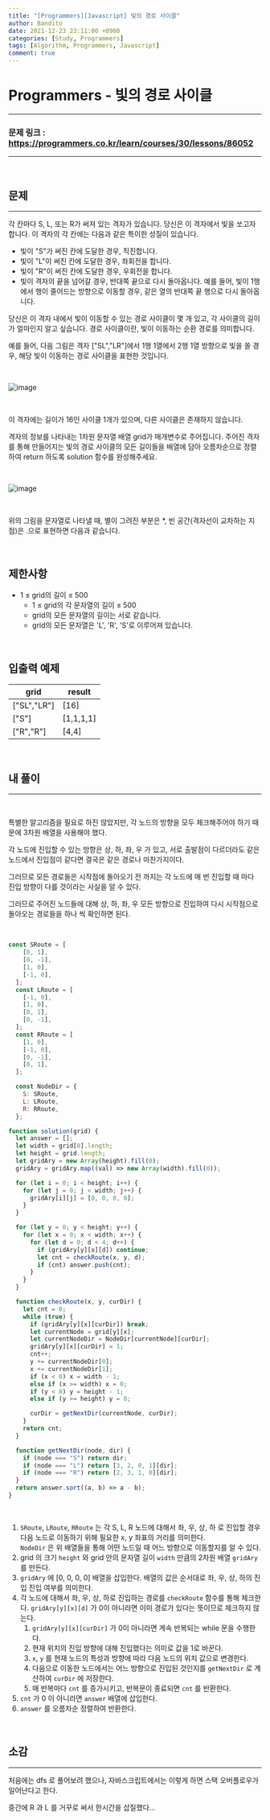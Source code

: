 ```yaml
---
title: "[Programmers][Javascript] 빛의 경로 사이클"
author: Bandito
date: 2021-12-23 23:11:00 +0900
categories: [Study, Programmers]
tags: [Algorithm, Programmers, Javascript]
comment: true
---
```

 
# Programmers - 빛의 경로 사이클

***
### 문제 링크 : <https://programmers.co.kr/learn/courses/30/lessons/86052>

***

<br/>

## 문제
***

각 칸마다 S, L, 또는 R가 써져 있는 격자가 있습니다. 당신은 이 격자에서 빛을 쏘고자 합니다. 이 격자의 각 칸에는 다음과 같은 특이한 성질이 있습니다.

+ 빛이 "S"가 써진 칸에 도달한 경우, 직진합니다.
+ 빛이 "L"이 써진 칸에 도달한 경우, 좌회전을 합니다.
+ 빛이 "R"이 써진 칸에 도달한 경우, 우회전을 합니다.
+ 빛이 격자의 끝을 넘어갈 경우, 반대쪽 끝으로 다시 돌아옵니다. 예를 들어, 빛이 1행에서 행이 줄어드는 방향으로 이동할 경우, 같은 열의 반대쪽 끝 행으로 다시 돌아옵니다.

당신은 이 격자 내에서 빛이 이동할 수 있는 경로 사이클이 몇 개 있고, 각 사이클의 길이가 얼마인지 알고 싶습니다. 경로 사이클이란, 빛이 이동하는 순환 경로를 의미합니다.

예를 들어, 다음 그림은 격자 ["SL","LR"]에서 1행 1열에서 2행 1열 방향으로 빛을 쏠 경우, 해당 빛이 이동하는 경로 사이클을 표현한 것입니다.

<br>

![image](https://user-images.githubusercontent.com/49611158/147261068-1c6a8e08-aadf-4a8c-8a34-6928d5912e8a.png)


<br>

이 격자에는 길이가 16인 사이클 1개가 있으며, 다른 사이클은 존재하지 않습니다.

격자의 정보를 나타내는 1차원 문자열 배열 grid가 매개변수로 주어집니다. 주어진 격자를 통해 만들어지는 빛의 경로 사이클의 모든 길이들을 배열에 담아 오름차순으로 정렬하여 return 하도록 solution 함수를 완성해주세요.

<br>

![image](https://user-images.githubusercontent.com/49611158/146791005-546aca16-58da-4fab-b081-e399904087cc.png)

<br>

위의 그림을 문자열로 나타낼 때, 별이 그려진 부분은 *, 빈 공간(격자선이 교차하는 지점)은 .으로 표현하면 다음과 같습니다.


<br>

## 제한사항

+ 1 ≤ grid의 길이 ≤ 500
    - 1 ≤ grid의 각 문자열의 길이 ≤ 500
    - grid의 모든 문자열의 길이는 서로 같습니다.
    - grid의 모든 문자열은 'L', 'R', 'S'로 이루어져 있습니다.

<br/>

## 입출력 예제

|grid|result|
|----|----|
|["SL","LR"]|[16]|
|["S"]|[1,1,1,1]|
|["R","R"]|[4,4]|



<br>


## 내 풀이
***

<br/>

특별한 알고리즘을 필요로 하진 않았지만, 각 노드의 방향을 모두 체크해주어야 하기 때문에 3차원 배열을 사용해야 했다.     

각 노드에 진입할 수 있는 방향은 상, 하, 좌, 우 가 있고, 서로 출발점이 다르더라도 같은 노드에서 진입점이 같다면 결국은 같은 경로나 마찬가지이다.    

그러므로 모든 경로들은 시작점에 돌아오기 전 까지는 각 노드에 매 번 진입할 때 마다 진입 방향이 다를 것이라는 사실을 알 수 있다.    

그러므로 주어진 노드들에 대해 상, 하, 좌, 우 모든 방향으로 진입하여 다시 시작점으로 돌아오는 경로들을 하나 씩 확인하면 된다.    


<br/>

```javascript
const SRoute = [
    [0, 1],
    [0, -1],
    [1, 0],
    [-1, 0],
  ];
  const LRoute = [
    [-1, 0],
    [1, 0],
    [0, 1],
    [0, -1],
  ];
  const RRoute = [
    [1, 0],
    [-1, 0],
    [0, -1],
    [0, 1],
  ];

  const NodeDir = {
    S: SRoute,
    L: LRoute,
    R: RRoute,
  };

function solution(grid) {
  let answer = [];
  let width = grid[0].length;
  let height = grid.length;
  let gridAry = new Array(height).fill(0);
  gridAry = gridAry.map((val) => new Array(width).fill(0));

  for (let i = 0; i < height; i++) {
    for (let j = 0; j < width; j++) {
      gridAry[i][j] = [0, 0, 0, 0];
    }
  }

  for (let y = 0; y < height; y++) {
    for (let x = 0; x < width; x++) {
      for (let d = 0; d < 4; d++) {
        if (gridAry[y][x][d]) continue;
        let cnt = checkRoute(x, y, d);
        if (cnt) answer.push(cnt);
      }
    }
  }

  function checkRoute(x, y, curDir) {
    let cnt = 0;
    while (true) {
      if (gridAry[y][x][curDir]) break;
      let currentNode = grid[y][x];
      let currentNodeDir = NodeDir[currentNode][curDir];
      gridAry[y][x][curDir] = 1;
      cnt++;
      y += currentNodeDir[0];
      x += currentNodeDir[1];
      if (x < 0) x = width - 1;
      else if (x >= width) x = 0;
      if (y < 0) y = height - 1;
      else if (y >= height) y = 0;

      curDir = getNextDir(currentNode, curDir);
    }
    return cnt;
  }

  function getNextDir(node, dir) {
    if (node === "S") return dir;
    if (node === "L") return [3, 2, 0, 1][dir];
    if (node === "R") return [2, 3, 1, 0][dir];
  }
  return answer.sort((a, b) => a - b);
}
```

<br/>

1. `SRoute`, `LRoute`, `RRoute` 는 각 S, L, R 노드에 대해서 좌, 우, 상, 하 로 진입할 경우 다음 노드로 이동하기 위해 필요한 x, y 좌표의 거리를 의미한다.    
 `NodeDir` 은 위 배열들을 통해 어떤 노드일 때 어느 방향으로 이동할지를 알 수 있다.
2. grid 의 크기 `height` 와 grid 안의 문자열 길이 `width` 만큼의 2차원 배열 `gridAry` 를 만든다.
3. `gridAry` 에 [0, 0, 0, 0] 배열을 삽입한다. 배열의 값은 순서대로 좌, 우, 상, 하의 진입 진입 여부를 의미한다.
4. 각 노드에 대해서 좌, 우, 상, 하로 진입하는 경로를 `checkRoute` 함수를 통해 체크한다. `gridAry[y][x][d]` 가 0이 아니라면 이미 경로가 있다는 뜻이므로 체크하지 않는다.
    1. `gridAry[y][x][curDir]` 가 0이 아니라면 계속 반복되는 while 문을 수행한다.
    2. 현재 위치의 진입 방향에 대해 진입했다는 의미로 값을 1로 바꾼다.
    2. `x`, `y` 를 현재 노드의 특성과 방향에 따라 다음 노드의 위치 값으로 변경한다.
    3. 다음으로 이동한 노드에서는 어느 방향으로 진입된 것인지를 `getNextDir` 로 계산하여 `curDir` 에 저장한다.
    4. 매 반복마다 `cnt` 를 증가시키고, 반복문이 종료되면 `cnt` 를 반환한다.
5. `cnt` 가 0 이 아니라면 `answer` 배열에 삽입한다.
6. `answer` 를 오름차순 정렬하여 반환한다.

<br/>


## 소감
***

처음에는 dfs 로 풀어보려 했으나, 자바스크립트에서는 이렇게 하면 스택 오버플로우가 일어난다고 한다.    

중간에 R 과 L 를 거꾸로 써서 한시간을 삽질했다... 

